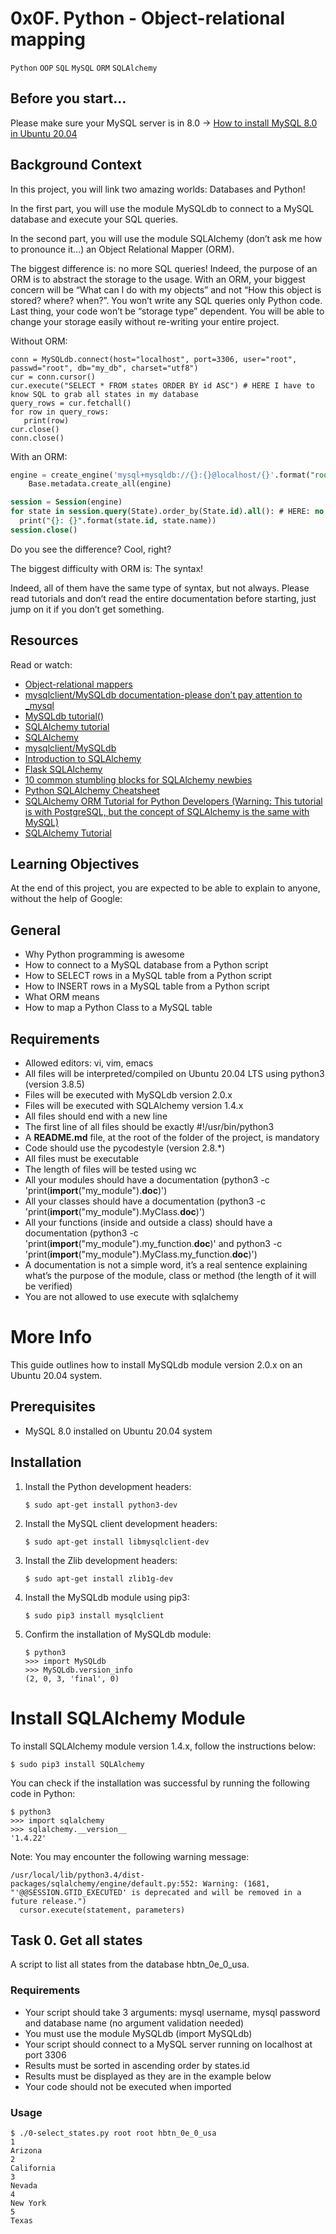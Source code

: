 # 0x0F. Python - Object-relational mapping
`Python` `OOP` `SQL` `MySQL` `ORM` `SQLAlchemy`

## Before you start…
Please make sure your MySQL server is in 8.0 -> [How to install MySQL 8.0 in Ubuntu 20.04](https://intranet.alxswe.com/projects/272)

## Background Context
In this project, you will link two amazing worlds: Databases and Python!

In the first part, you will use the module MySQLdb to connect to a MySQL database and execute your SQL queries.

In the second part, you will use the module SQLAlchemy (don’t ask me how to pronounce it…) an Object Relational Mapper (ORM).

The biggest difference is: no more SQL queries! Indeed, the purpose of an ORM is to abstract the storage to the usage. With an ORM, your biggest concern will be “What can I do with my objects” and not “How this object is stored? where? when?”. You won’t write any SQL queries only Python code. Last thing, your code won’t be “storage type” dependent. You will be able to change your storage easily without re-writing your entire project.

Without ORM:

```mysql
conn = MySQLdb.connect(host="localhost", port=3306, user="root", passwd="root", db="my_db", charset="utf8")
cur = conn.cursor()
cur.execute("SELECT * FROM states ORDER BY id ASC") # HERE I have to know SQL to grab all states in my database
query_rows = cur.fetchall()
for row in query_rows:
   print(row)
cur.close()
conn.close()
```

With an ORM:
``` sql
engine = create_engine('mysql+mysqldb://{}:{}@localhost/{}'.format("root", "root", "my_db"), pool_pre_ping=True)
	Base.metadata.create_all(engine)

session = Session(engine)
for state in session.query(State).order_by(State.id).all(): # HERE: no SQL query, only objects!
  print("{}: {}".format(state.id, state.name))
session.close()
```

Do you see the difference? Cool, right?

The biggest difficulty with ORM is: The syntax!

Indeed, all of them have the same type of syntax, but not always. Please read tutorials and don’t read the entire documentation before starting, just jump on it if you don’t get something.

## Resources
Read or watch:

- [Object-relational mappers](https://www.fullstackpython.com/object-relational-mappers-orms.html)
- [mysqlclient/MySQLdb documentation-please don’t pay attention to _mysql](https://mysqlclient.readthedocs.io/)
- [MySQLdb tutorial()](https://www.mikusa.com/python-mysql-docs/index.html) 
- [SQLAlchemy tutorial](https://docs.sqlalchemy.org/en/13/orm/tutorial.html)
- [SQLAlchemy](https://docs.sqlalchemy.org/en/13/)
- [mysqlclient/MySQLdb](https://github.com/PyMySQL/mysqlclient)
- [Introduction to SQLAlchemy](https://www.youtube.com/watch?v=woKYyhLCcnU)
- [Flask SQLAlchemy](https://www.youtube.com/playlist?list=PLXmMXHVSvS-BlLA5beNJojJLlpE0PJgCW)
- [10 common stumbling blocks for SQLAlchemy newbies](http://alextechrants.blogspot.com/2013/11/10-common-stumbling-blocks-for.html)
- [Python SQLAlchemy Cheatsheet](https://www.pythonsheets.com/notes/python-sqlalchemy.html)
- [SQLAlchemy ORM Tutorial for Python Developers (Warning: This tutorial is with PostgreSQL, but the concept of SQLAlchemy is the same with MySQL)](https://auth0.com/blog/sqlalchemy-orm-tutorial-for-python-developers/)
- [SQLAlchemy Tutorial](https://overiq.com/sqlalchemy-101/)

## Learning Objectives
At the end of this project, you are expected to be able to explain to anyone, without the help of Google:

## General
- Why Python programming is awesome
- How to connect to a MySQL database from a Python script
- How to SELECT rows in a MySQL table from a Python script
- How to INSERT rows in a MySQL table from a Python script
- What ORM means
- How to map a Python Class to a MySQL table

## Requirements

* Allowed editors: vi, vim, emacs
* All files will be interpreted/compiled on Ubuntu 20.04 LTS using python3 (version 3.8.5)
* Files will be executed with MySQLdb version 2.0.x
* Files will be executed with SQLAlchemy version 1.4.x
* All files should end with a new line
* The first line of all files should be exactly #!/usr/bin/python3
* A **README.md** file, at the root of the folder of the project, is mandatory
* Code should use the pycodestyle (version 2.8.*)
* All files must be executable
* The length of files will be tested using wc
* All your modules should have a documentation (python3 -c 'print(__import__("my_module").__doc__)')
* All your classes should have a documentation (python3 -c 'print(__import__("my_module").MyClass.__doc__)')
* All your functions (inside and outside a class) should have a documentation (python3 -c 'print(__import__("my_module").my_function.__doc__)' and python3 -c 'print(__import__("my_module").MyClass.my_function.__doc__)')
* A documentation is not a simple word, it’s a real sentence explaining what’s the purpose of the module, class or method (the length of it will be verified)
* You are not allowed to use execute with sqlalchemy

# More Info 
This guide outlines how to install MySQLdb module version 2.0.x on an Ubuntu 20.04 system. 

## Prerequisites
* MySQL 8.0 installed on Ubuntu 20.04 system

## Installation 
1. Install the Python development headers:
   ```
   $ sudo apt-get install python3-dev
   ```
2. Install the MySQL client development headers:
   ```
   $ sudo apt-get install libmysqlclient-dev
   ```
3. Install the Zlib development headers:
   ```
   $ sudo apt-get install zlib1g-dev
   ```
4. Install the MySQLdb module using pip3:
   ```
   $ sudo pip3 install mysqlclient
   ```
5. Confirm the installation of MySQLdb module:
   ```
   $ python3
   >>> import MySQLdb
   >>> MySQLdb.version_info
   (2, 0, 3, 'final', 0)
   ```
# Install SQLAlchemy Module

To install SQLAlchemy module version 1.4.x, follow the instructions below:

```
$ sudo pip3 install SQLAlchemy
```

You can check if the installation was successful by running the following code in Python:

```
$ python3
>>> import sqlalchemy
>>> sqlalchemy.__version__
'1.4.22'
```

Note: You may encounter the following warning message:

```
/usr/local/lib/python3.4/dist-packages/sqlalchemy/engine/default.py:552: Warning: (1681, "'@@SESSION.GTID_EXECUTED' is deprecated and will be removed in a future release.")                                                                                                                    
  cursor.execute(statement, parameters)
```

## Task 0. Get all states

A script to list all states from the database hbtn_0e_0_usa.

### Requirements
- Your script should take 3 arguments: mysql username, mysql password and database name (no argument validation needed)
- You must use the module MySQLdb (import MySQLdb)
- Your script should connect to a MySQL server running on localhost at port 3306
- Results must be sorted in ascending order by states.id
- Results must be displayed as they are in the example below
- Your code should not be executed when imported

### Usage
```
$ ./0-select_states.py root root hbtn_0e_0_usa
1
Arizona
2
California
3
Nevada
4
New York
5
Texas
```

